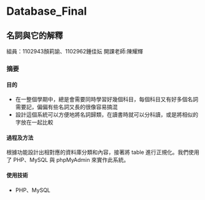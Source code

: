 # Database_Final
## 名詞與它的解釋
組員：1102943顏莉諭、1102962鍾佳妘
開課老師:陳耀輝
### 摘要
#### 目的
* 在一整個學期中，總是會需要同時學習好幾個科目，每個科目又有好多個名詞需要記，偏偏有些名詞又長的很像容易搞混
* 設計這個系統可以方便地將名詞歸類，在讀書時就可以分科讀，或是將相似的字放在一起比較
#### 過程及方法
根據功能設計出相對應的資料庫分類和內容，接著將 table 進行正規化。我們使用了 PHP、MySQL 與 phpMyAdmin 來實作此系統。
#### 使用技術
* PHP、MySQL
